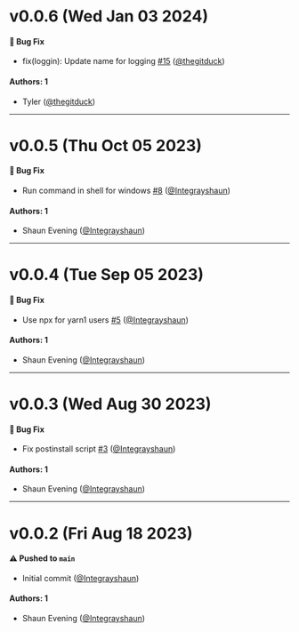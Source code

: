 # v0.0.6 (Wed Jan 03 2024)

#### 🐛 Bug Fix

- fix(loggin): Update name for logging [#15](https://github.com/storybookjs/addon-styling-webpack/pull/15) ([@thegitduck](https://github.com/thegitduck))

#### Authors: 1

- Tyler ([@thegitduck](https://github.com/thegitduck))

---

# v0.0.5 (Thu Oct 05 2023)

#### 🐛 Bug Fix

- Run command in shell for windows [#8](https://github.com/storybookjs/addon-styling-webpack/pull/8) ([@Integrayshaun](https://github.com/Integrayshaun))

#### Authors: 1

- Shaun Evening ([@Integrayshaun](https://github.com/Integrayshaun))

---

# v0.0.4 (Tue Sep 05 2023)

#### 🐛 Bug Fix

- Use npx for yarn1 users [#5](https://github.com/storybookjs/addon-styling-webpack/pull/5) ([@Integrayshaun](https://github.com/Integrayshaun))

#### Authors: 1

- Shaun Evening ([@Integrayshaun](https://github.com/Integrayshaun))

---

# v0.0.3 (Wed Aug 30 2023)

#### 🐛 Bug Fix

- Fix postinstall script [#3](https://github.com/storybookjs/addon-styling-webpack/pull/3) ([@Integrayshaun](https://github.com/Integrayshaun))

#### Authors: 1

- Shaun Evening ([@Integrayshaun](https://github.com/Integrayshaun))

---

# v0.0.2 (Fri Aug 18 2023)

#### ⚠️ Pushed to `main`

- Initial commit ([@Integrayshaun](https://github.com/Integrayshaun))

#### Authors: 1

- Shaun Evening ([@Integrayshaun](https://github.com/Integrayshaun))
